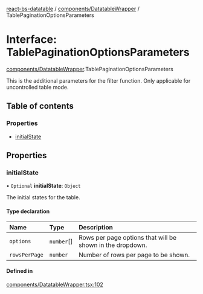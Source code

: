 [react-bs-datatable](../README.md) / [components/DatatableWrapper](../modules/components_DatatableWrapper.md) / TablePaginationOptionsParameters

# Interface: TablePaginationOptionsParameters

[components/DatatableWrapper](../modules/components_DatatableWrapper.md).TablePaginationOptionsParameters

This is the additional parameters for the filter function.
Only applicable for uncontrolled table mode.

## Table of contents

### Properties

- [initialState](components_DatatableWrapper.TablePaginationOptionsParameters.md#initialstate)

## Properties

### initialState

• `Optional` **initialState**: `Object`

The initial states for the table.

#### Type declaration

| Name | Type | Description |
| :------ | :------ | :------ |
| `options` | `number`[] | Rows per page options that will be shown in the dropdown. |
| `rowsPerPage` | `number` | Number of rows per page to be shown. |

#### Defined in

[components/DatatableWrapper.tsx:102](https://github.com/imballinst/react-bs-datatable/blob/8a8b804/src/components/DatatableWrapper.tsx#L102)

